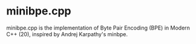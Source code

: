 # minibpe.cpp

minibpe.cpp is the implementation of Byte Pair Encoding (BPE) in Modern C++ (20), inspired by Andrej Karpathy's minbpe.

